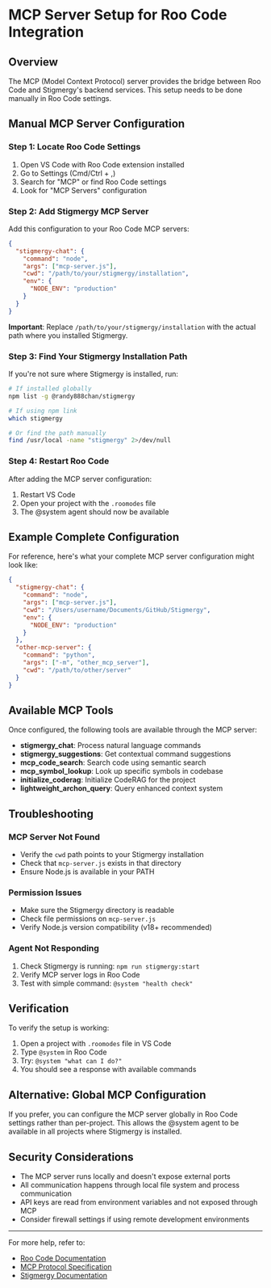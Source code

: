 # MCP Server Setup for Roo Code Integration

## Overview

The MCP (Model Context Protocol) server provides the bridge between Roo Code and Stigmergy's backend services. This setup needs to be done manually in Roo Code settings.

## Manual MCP Server Configuration

### Step 1: Locate Roo Code Settings

1. Open VS Code with Roo Code extension installed
2. Go to Settings (Cmd/Ctrl + ,)
3. Search for "MCP" or find Roo Code settings
4. Look for "MCP Servers" configuration

### Step 2: Add Stigmergy MCP Server

Add this configuration to your Roo Code MCP servers:

```json
{
  "stigmergy-chat": {
    "command": "node",
    "args": ["mcp-server.js"],
    "cwd": "/path/to/your/stigmergy/installation",
    "env": {
      "NODE_ENV": "production"
    }
  }
}
```

**Important**: Replace `/path/to/your/stigmergy/installation` with the actual path where you installed Stigmergy.

### Step 3: Find Your Stigmergy Installation Path

If you're not sure where Stigmergy is installed, run:

```bash
# If installed globally
npm list -g @randy888chan/stigmergy

# If using npm link
which stigmergy

# Or find the path manually
find /usr/local -name "stigmergy" 2>/dev/null
```

### Step 4: Restart Roo Code

After adding the MCP server configuration:
1. Restart VS Code
2. Open your project with the `.roomodes` file
3. The @system agent should now be available

## Example Complete Configuration

For reference, here's what your complete MCP server configuration might look like:

```json
{
  "stigmergy-chat": {
    "command": "node",
    "args": ["mcp-server.js"],
    "cwd": "/Users/username/Documents/GitHub/Stigmergy",
    "env": {
      "NODE_ENV": "production"
    }
  },
  "other-mcp-server": {
    "command": "python",
    "args": ["-m", "other_mcp_server"],
    "cwd": "/path/to/other/server"
  }
}
```

## Available MCP Tools

Once configured, the following tools are available through the MCP server:

- **stigmergy_chat**: Process natural language commands
- **stigmergy_suggestions**: Get contextual command suggestions  
- **mcp_code_search**: Search code using semantic search
- **mcp_symbol_lookup**: Look up specific symbols in codebase
- **initialize_coderag**: Initialize CodeRAG for the project
- **lightweight_archon_query**: Query enhanced context system

## Troubleshooting

### MCP Server Not Found
- Verify the `cwd` path points to your Stigmergy installation
- Check that `mcp-server.js` exists in that directory
- Ensure Node.js is available in your PATH

### Permission Issues
- Make sure the Stigmergy directory is readable
- Check file permissions on `mcp-server.js`
- Verify Node.js version compatibility (v18+ recommended)

### Agent Not Responding
1. Check Stigmergy is running: `npm run stigmergy:start`
2. Verify MCP server logs in Roo Code
3. Test with simple command: `@system "health check"`

## Verification

To verify the setup is working:

1. Open a project with `.roomodes` file in VS Code
2. Type `@system` in Roo Code
3. Try: `@system "what can I do?"`
4. You should see a response with available commands

## Alternative: Global MCP Configuration

If you prefer, you can configure the MCP server globally in Roo Code settings rather than per-project. This allows the @system agent to be available in all projects where Stigmergy is installed.

## Security Considerations

- The MCP server runs locally and doesn't expose external ports
- All communication happens through local file system and process communication
- API keys are read from environment variables and not exposed through MCP
- Consider firewall settings if using remote development environments

---

For more help, refer to:
- [Roo Code Documentation](https://roocode.ai/docs)
- [MCP Protocol Specification](https://modelcontextprotocol.io)
- [Stigmergy Documentation](../README.md)